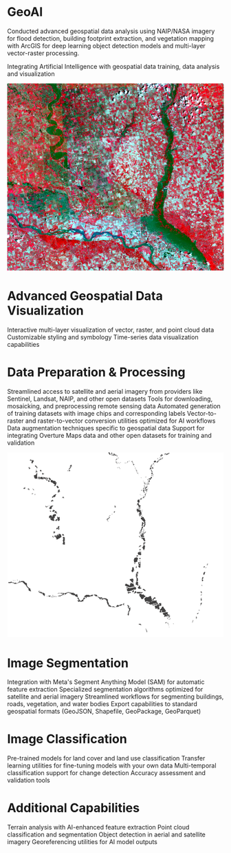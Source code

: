 # GeoAI
Conducted advanced geospatial data analysis using NAIP/NASA imagery for flood detection, building footprint extraction, and  vegetation mapping with ArcGIS for deep learning object detection models and multi-layer vector-raster processing.

Integrating Artificial Intelligence with geospatial data training, data analysis and visualization

![Training data](image.png)

# Advanced Geospatial Data Visualization
Interactive multi-layer visualization of vector, raster, and point cloud data
Customizable styling and symbology
Time-series data visualization capabilities

# Data Preparation & Processing
Streamlined access to satellite and aerial imagery from providers like Sentinel, Landsat, NAIP, and other open datasets
Tools for downloading, mosaicking, and preprocessing remote sensing data
Automated generation of training datasets with image chips and corresponding labels
Vector-to-raster and raster-to-vector conversion utilities optimized for AI workflows
Data augmentation techniques specific to geospatial data
Support for integrating Overture Maps data and other open datasets for training and validation

![Mask_data](img_mask.png)

# Image Segmentation
Integration with Meta's Segment Anything Model (SAM) for automatic feature extraction
Specialized segmentation algorithms optimized for satellite and aerial imagery
Streamlined workflows for segmenting buildings, roads, vegetation, and water bodies
Export capabilities to standard geospatial formats (GeoJSON, Shapefile, GeoPackage, GeoParquet)

# Image Classification
Pre-trained models for land cover and land use classification
Transfer learning utilities for fine-tuning models with your own data
Multi-temporal classification support for change detection
Accuracy assessment and validation tools

# Additional Capabilities
Terrain analysis with AI-enhanced feature extraction
Point cloud classification and segmentation
Object detection in aerial and satellite imagery
Georeferencing utilities for AI model outputs
